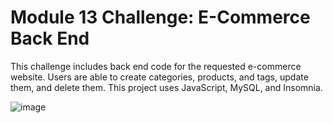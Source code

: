 # Module 13 Challenge:  E-Commerce Back End

This challenge includes back end code for the requested e-commerce website.  Users are able to create categories, products, and tags, update them, and delete them.  This project uses JavaScript, MySQL, and Insomnia.

![image](https://user-images.githubusercontent.com/107148691/199869656-441c06cd-83ee-4c53-a832-32afbca5b9c4.png)
